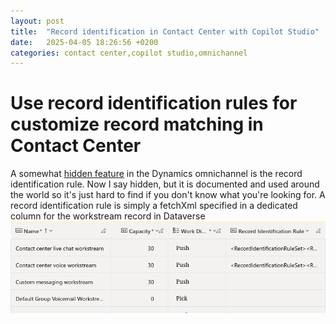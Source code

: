 ```yaml
---
layout: post
title:  "Record identification in Contact Center with Copilot Studio"
date:   2025-04-05 18:26:56 +0200
categories: contact center,copilot studio,omnichannel
---
```


# Use record identification rules for customize record matching in Contact Center

A somewhat [hidden feature](https://learn.microsoft.com/en-us/dynamics365/contact-center/extend/enable-fields-identify-customers) in the Dynamics omnichannel is the record identification rule. Now I say hidden, but it is documented and used around the world so it's just hard to find if you don't know what you're looking for.
A record identification rule is simply a fetchXml specified in a dedicated column for the workstream record in Dataverse
![screenshot of the workstream table with record identification rule column](/assets/img/workstream_table_identificationrule.png)